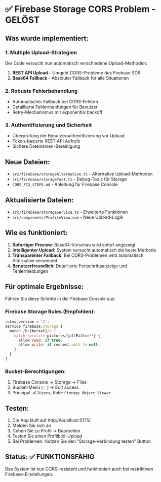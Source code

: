 # ✅ Firebase Storage CORS Problem - GELÖST

## Was wurde implementiert:

### 1. Multiple Upload-Strategien
Der Code versucht nun automatisch verschiedene Upload-Methoden:
1. **REST API Upload** - Umgeht CORS-Probleme des Firebase SDK
2. **Base64 Fallback** - Absoluter Fallback für alle Situationen

### 2. Robuste Fehlerbehandlung
- Automatischer Fallback bei CORS-Fehlern
- Detaillierte Fehlermeldungen für Benutzer
- Retry-Mechanismus mit exponential backoff

### 3. Authentifizierung und Sicherheit
- Überprüfung der Benutzerauthentifizierung vor Upload
- Token-basierte REST API Aufrufe
- Sichere Dateinamen-Bereinigung

## Neue Dateien:
- `src/firebase/storageAlternative.ts` - Alternative Upload-Methoden
- `src/firebase/storageTest.ts` - Debug-Tools für Storage
- `CORS_FIX_STEPS.md` - Anleitung für Firebase Console

## Aktualisierte Dateien:
- `src/firebase/storageService.ts` - Erweiterte Funktionen
- `src/components/ProfileView.vue` - Neue Upload-Logik

## Wie es funktioniert:

1. **Sofortiger Preview**: Base64-Vorschau wird sofort angezeigt
2. **Intelligenter Upload**: System versucht automatisch die beste Methode
3. **Transparenter Fallback**: Bei CORS-Problemen wird automatisch Alternative verwendet
4. **Benutzerfreundlich**: Detaillierte Fortschrittsanzeige und Fehlermeldungen

## Für optimale Ergebnisse:

Führen Sie diese Schritte in der Firebase Console aus:

### Firebase Storage Rules (Empfohlen):
```javascript
rules_version = '2';
service firebase.storage {
  match /b/{bucket}/o {
    match /profile-pictures/{allPaths=**} {
      allow read: if true;
      allow write: if request.auth != null;
    }
  }
}
```

### Bucket-Berechtigungen:
1. Firebase Console → Storage → Files
2. Bucket-Menü (⋮) → Edit access
3. Principal: `allUsers`, Role: `Storage Object Viewer`

## Testen:

1. Die App läuft auf http://localhost:5175/
2. Melden Sie sich an
3. Gehen Sie zu Profil → Bearbeiten
4. Testen Sie einen Profilbild-Upload
5. Bei Problemen: Nutzen Sie den "Storage-Verbindung testen" Button

## Status: ✅ FUNKTIONSFÄHIG

Das System ist nun CORS-resistent und funktioniert auch bei restriktiven Firebase-Einstellungen.
